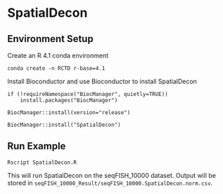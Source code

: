 # SpatialDecon
## Environment Setup
Create an R 4.1 conda environment
```
conda create -n RCTD r-base=4.1
```
Install Bioconductor and use Bioconductor to install SpatialDecon
```
if (!requireNamespace("BiocManager", quietly=TRUE))
    install.packages("BiocManager")

BiocManager::install(version="release")

BiocManager::install("SpatialDecon")
```
## Run Example
```
Rscript SpatialDecon.R
```
This will run SpatialDecon on the seqFISH_10000 dataset. Output will be stored in `seqFISH_10000_Result/seqFISH_10000.SpatialDecon.norm.csv`.